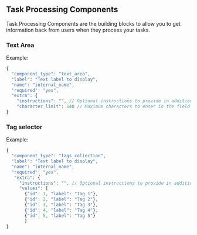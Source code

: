 ## Task Processing Components

Task Processing Components are the building blocks to allow you to get information back from users when they process your tasks.

### Text Area

Example:
```javascript
{
  "component_type": "text_area",
  "label": "Text label to display",
  "name": "internal_name",
  "required": "yes",
  "extra": {
    "instructions": "", // Optional instructions to provide in addition to the label
    "character_limit": 140 // Maximum characters to enter in the field
}
```

### Tag selector

Example:
```javascript
{
  "component_type": "tags_collection",
  "label": "Text label to display",
  "name": "internal_name",
  "required": "yes",
   "extra": {
     "instructions": "", // Optional instructions to provide in addition to the label
     "values": [
       {"id": 1, "label": "Tag 1"},
       {"id": 2, "label": "Tag 2"},
       {"id": 3, "label": "Tag 3"},
       {"id": 4, "label": "Tag 4"},
       {"id": 5, "label": "Tag 5"}
       ]
}
```


